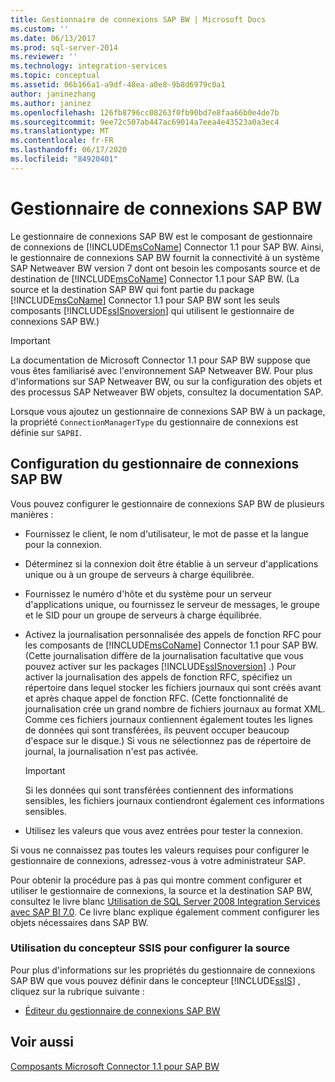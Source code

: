 ```yaml
---
title: Gestionnaire de connexions SAP BW | Microsoft Docs
ms.custom: ''
ms.date: 06/13/2017
ms.prod: sql-server-2014
ms.reviewer: ''
ms.technology: integration-services
ms.topic: conceptual
ms.assetid: 06b166a1-a9df-48ea-a0e8-9b8d6979c0a1
author: janinezhang
ms.author: janinez
ms.openlocfilehash: 126fb8796cc08263f0fb90bd7e8faa66b0e4de7b
ms.sourcegitcommit: 9ee72c507ab447ac69014a7eea4e43523a0a3ec4
ms.translationtype: MT
ms.contentlocale: fr-FR
ms.lasthandoff: 06/17/2020
ms.locfileid: "84920401"
---
```

# <a name="sap-bw-connection-manager"></a>Gestionnaire de connexions SAP BW
  Le gestionnaire de connexions SAP BW est le composant de gestionnaire de connexions de [!INCLUDE[msCoName](../../includes/msconame-md.md)] Connector 1.1 pour SAP BW. Ainsi, le gestionnaire de connexions SAP BW fournit la connectivité à un système SAP Netweaver BW version 7 dont ont besoin les composants source et de destination de [!INCLUDE[msCoName](../../includes/msconame-md.md)] Connector 1.1 pour SAP BW. (La source et la destination SAP BW qui font partie du package [!INCLUDE[msCoName](../../includes/msconame-md.md)] Connector 1.1 pour SAP BW sont les seuls composants [!INCLUDE[ssISnoversion](../../includes/ssisnoversion-md.md)] qui utilisent le gestionnaire de connexions SAP BW.)  
  
> [!IMPORTANT]  
>  La documentation de Microsoft Connector 1.1 pour SAP BW suppose que vous êtes familiarisé avec l'environnement SAP Netweaver BW. Pour plus d'informations sur SAP Netweaver BW, ou sur la configuration des objets et des processus SAP Netweaver BW objets, consultez la documentation SAP.  
  
 Lorsque vous ajoutez un gestionnaire de connexions SAP BW à un package, la propriété `ConnectionManagerType` du gestionnaire de connexions est définie sur `SAPBI`.  
  
## <a name="configuring-the-sap-bw-connection-manager"></a>Configuration du gestionnaire de connexions SAP BW  
 Vous pouvez configurer le gestionnaire de connexions SAP BW de plusieurs manières :  
  
-   Fournissez le client, le nom d'utilisateur, le mot de passe et la langue pour la connexion.  
  
-   Déterminez si la connexion doit être établie à un serveur d'applications unique ou à un groupe de serveurs à charge équilibrée.  
  
-   Fournissez le numéro d'hôte et du système pour un serveur d'applications unique, ou fournissez le serveur de messages, le groupe et le SID pour un groupe de serveurs à charge équilibrée.  
  
-   Activez la journalisation personnalisée des appels de fonction RFC pour les composants de [!INCLUDE[msCoName](../../includes/msconame-md.md)] Connector 1.1 pour SAP BW. (Cette journalisation diffère de la journalisation facultative que vous pouvez activer sur les packages [!INCLUDE[ssISnoversion](../../includes/ssisnoversion-md.md)] .) Pour activer la journalisation des appels de fonction RFC, spécifiez un répertoire dans lequel stocker les fichiers journaux qui sont créés avant et après chaque appel de fonction RFC. (Cette fonctionnalité de journalisation crée un grand nombre de fichiers journaux au format XML. Comme ces fichiers journaux contiennent également toutes les lignes de données qui sont transférées, ils peuvent occuper beaucoup d'espace sur le disque.) Si vous ne sélectionnez pas de répertoire de journal, la journalisation n'est pas activée.  
  
    > [!IMPORTANT]  
    >  Si les données qui sont transférées contiennent des informations sensibles, les fichiers journaux contiendront également ces informations sensibles.  
  
-   Utilisez les valeurs que vous avez entrées pour tester la connexion.  
  
 Si vous ne connaissez pas toutes les valeurs requises pour configurer le gestionnaire de connexions, adressez-vous à votre administrateur SAP.  
  
 Pour obtenir la procédure pas à pas qui montre comment configurer et utiliser le gestionnaire de connexions, la source et la destination SAP BW, consultez le livre blanc [Utilisation de SQL Server 2008 Integration Services avec SAP BI 7.0](https://go.microsoft.com/fwlink/?LinkID=137090). Ce livre blanc explique également comment configurer les objets nécessaires dans SAP BW.  
  
### <a name="using-the-ssis-designer-to-configure-the-source"></a>Utilisation du concepteur SSIS pour configurer la source  
 Pour plus d'informations sur les propriétés du gestionnaire de connexions SAP BW que vous pouvez définir dans le concepteur [!INCLUDE[ssIS](../../includes/ssis-md.md)] , cliquez sur la rubrique suivante :  
  
-   [Éditeur du gestionnaire de connexions SAP BW](../sap-bw-connection-manager-editor.md)  
  
## <a name="see-also"></a>Voir aussi  
 [Composants Microsoft Connector 1.1 pour SAP BW](../microsoft-connector-for-sap-bw-components.md)  
  
  
